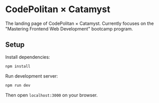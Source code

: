 # CodePolitan × Catamyst

The landing page of CodePolitan × Catamyst. Currently focuses on the "Mastering Frontend Web Development" bootcamp program.

## Setup

Install dependencies:

```sh
npm install
```

Run development server:

```sh
npm run dev
```

Then open `localhost:3000` on your browser.
